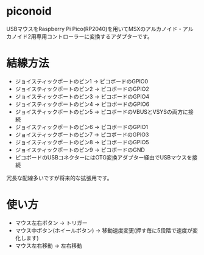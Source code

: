 # piconoid
USBマウスをRaspberry Pi Pico(RP2040)を用いてMSXのアルカノイド・アルカノイド2用専用コントローラーに変換するアダプターです。

# 結線方法
* ジョイスティックポートのピン1 -> ピコボードのGPIO0
* ジョイスティックポートのピン2 -> ピコボードのGPIO2
* ジョイスティックポートのピン3 -> ピコボードのGPIO4
* ジョイスティックポートのピン4 -> ピコボードのGPIO6
* ジョイスティックポートのピン5 -> ピコボードのVBUSとVSYSの両方に接続
* ジョイスティックポートのピン6 -> ピコボードのGPIO1
* ジョイスティックポートのピン7 -> ピコボードのGPIO3
* ジョイスティックポートのピン8 -> ピコボードのGPIO5
* ジョイスティックポートのピン9 -> ピコボードのGND
* ピコボードのUSBコネクターにはOTG変換アダプター経由でUSBマウスを接続

冗長な配線多いですが将来的な拡張用です。

# 使い方
* マウス左右ボタン -> トリガー
* マウス中ボタン(ホイールボタン) -> 移動速度変更(押す毎に5段階で速度が変化します)
* マウス左右移動 -> 左右移動
